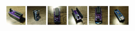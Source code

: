 <style>
.dropdown {
  position: relative;
  display: inline-block;
}

.dropdown-content {
  display: none;
  position: absolute;
  background-color: #f9f9f9;
  min-width: 1px;
  box-shadow: 0px 1px 0px 0px rgba(0,0,0,0.2);
  z-index: 1;
}

.dropdown:hover .dropdown-content {
  display: block;
}

.desc {
  padding: 0px;
  text-align: left;
}
</style>

<div class="dropdown">
  <img src="/images/ATTiny/1.jpg" alt="Controller" width="50" height="50">
  <div class="dropdown-content">
  <img src="/images/ATTiny/1.jpg" alt="Controller" width="350" height="350">
  <div class="desc">Top of Programmer without ATTiny chip installed.</div>
  </div>
</div>

<div class="dropdown">
  <img src="/images/ATTiny/2.jpg" alt="Controller" width="50" height="50">
  <div class="dropdown-content">
  <img src="/images/ATTiny/2.jpg" alt="Controller" width="350" height="350">
  <div class="desc">Arduino Nano Microcontroller</div>
  </div>
</div>

<div class="dropdown">
  <img src="/images/ATTiny/3.jpg" alt="Controller" width="50" height="50">
  <div class="dropdown-content">
  <img src="/images/ATTiny/3.jpg" alt="Controller" width="350" height="350">
  <div class="desc">Underside of programmer board showing MUX, electrolytic capacitor and Arduino Nano headers, without Arduino installed.</div>
  </div>
</div>

<div class="dropdown">
  <img src="/images/ATTiny/4.jpg" alt="Controller" width="50" height="50">
  <div class="dropdown-content">
  <img src="/images/ATTiny/4.jpg" alt="Controller" width="350" height="350">
  <div class="desc">Top of Programmer Board, showing ATTiny84 in socket, jumper shunt in incorrect position (should be moved to ATTiny84), and test LED circuit.</div>
  </div>
</div>

<div class="dropdown">
  <img src="/images/ATTiny/5.jpg" alt="Controller" width="50" height="50">
  <div class="dropdown-content">
  <img src="/images/ATTiny/5.jpg" alt="Controller" width="350" height="350">
  <div class="desc">Programmer Board with ATTiny84 (programmer in ATTiny85 mode, should be switched to 84 mode)</div>
  </div>
</div>

<div class="dropdown">
  <img src="/images/ATTiny/6.jpg" alt="Controller" width="50" height="50">
  <div class="dropdown-content">
  <img src="/images/ATTiny/6.jpg" alt="Controller" width="350" height="350">
  <div class="desc">ATTiny84/85 programmer board with Arduino Nano installed.</div>
  </div>
</div>
